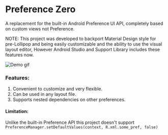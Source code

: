 # Preference Zero

A replacement for the built-in Android Preference UI API, completely based on custom views not Preference.

NOTE: This project was developed to backport Material Design style for pre-Lollipop
and being easily customizable and the ability to use the visual layout editor,
However Android Studio and Support Library includes these features now.

![Demo gif](https://media.giphy.com/media/559q8q0bendPqKox8n/giphy.gif*D4Zxe8gKFTtoF4LcZ8CoNw.gif)

### Features:

1. Convenient to customize and very flexible.
2. Can be used in any layout file.
3. Supports nested dependencies on other preferences.

#### Limitation:

Unlike the built-in Preference API this project
doesn't support `PreferenceManager.setDefaultValues(context, R.xml.some_pref, false)`